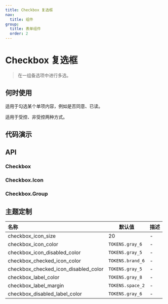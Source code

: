 ```yaml
---
title: Checkbox 复选框
nav:
  title: 组件
group:
  title: 表单组件
  order: 2
---
```


# Checkbox 复选框

> 在一组备选项中进行多选。

## 何时使用

适用于勾选某个单项内容，例如是否同意、已读。

适用于受控、非受控两种方式。

## 代码演示

<code src="./__fixtures__/icon.tsx"></code>

<code src="./__fixtures__/base.tsx"></code>

<code src="./__fixtures__/group.tsx"></code>

## API

### Checkbox

<!-- <API hideTitle src="./checkbox.tsx"></API> -->

### Checkbox.Icon

<!-- <API hideTitle src="./checkbox-icon.tsx"></API> -->

### Checkbox.Group

<!-- <API hideTitle src="./checkbox-group.tsx"></API> -->

## 主题定制

| 名称                                 | 默认值           | 描述 |
| :----------------------------------- | ---------------- | ---- |
| checkbox_icon_size                   | 20               | -    |
| checkbox_icon_color                  | `TOKENS.gray_6`  | -    |
| checkbox_icon_disabled_color         | `TOKENS.gray_5`  | -    |
| checkbox_checked_icon_color          | `TOKENS.brand_6` | -    |
| checkbox_checked_icon_disabled_color | `TOKENS.gray_5`  | -    |
| checkbox_label_color                 | `TOKENS.gray_8`  | -    |
| checkbox_label_margin                | `TOKENS.space_2` | -    |
| checkbox_disabled_label_color        | `TOKENS.gray_6`  | -    |
